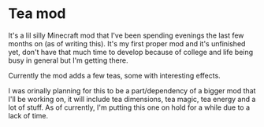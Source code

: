 # Tea mod

It's a lil silly Minecraft mod that I've been spending evenings the last few months on (as of writing this). It's my first proper mod and it's unfinished yet, don't have that much time to develop because of college and life being busy in general but I'm getting there. 

Currently the mod adds a few teas, some with interesting effects.

I was orinally planning for this to be a part/dependency of a bigger mod that I'll be working on, it will include tea dimensions, tea magic, tea energy and a lot of stuff. As of currently, I'm putting this one on hold for a while due to a lack of time.
